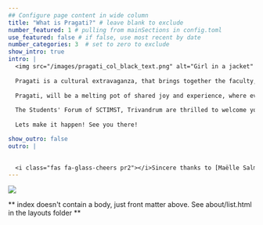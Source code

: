 ```yaml
---
## Configure page content in wide column
title: "What is Pragati?" # leave blank to exclude
number_featured: 1 # pulling from mainSections in config.toml
use_featured: false # if false, use most recent by date
number_categories: 3  # set to zero to exclude
show_intro: true
intro: |
  <img src="/images/pragati_col_black_text.png" alt="Girl in a jacket" width="500" >
  
  Pragati is a cultural extravaganza, that brings together the faculty, staff and students of SCTIMST, Trivandrum. True to its name, Pragati is much more than just a display of arts and talent. It stands for the prosperity and growth of the Sree Chitra as a community!.
   
  Pragati, will be a melting pot of shared joy and experience, where everyone comes together as one, to revel in this extraordinary series of events, that will leave us all spellbound, with a new sense of learning, solidarity and memories to be treasured. It is a platform where you and your friends enjoy spending time, and one that helps folks get to know you better. 
  
  The Students' Forum of SCTIMST, Trivandrum are thrilled to welcome you onboard **Pragati**. 
  
  Lets make it happen! See you there!

show_outro: false
outro: |

  
  <i class="fas fa-glass-cheers pr2"></i>Sincere thanks to [Maëlle Salmon](https://masalmon.eu/) for her help naming this Hugo theme!
---
```


![](/images/pragati_col_white_text.png)

\*\* index doesn't contain a body, just front matter above. See about/list.html in the layouts folder \*\*
 